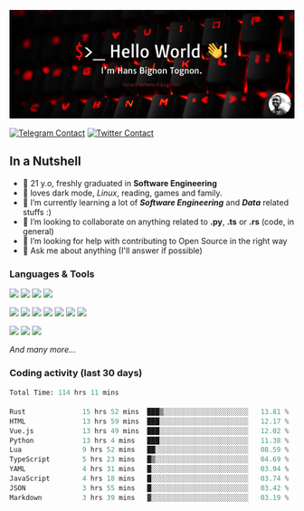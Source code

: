 ![Cover](assets/gh-readme-cover.png)

[![Telegram Contact](https://img.shields.io/badge/Telegram-%230088CC.svg?style=for-the-badge&logo=telegram&logoColor=white)](https://t.me/hanstobi) [![Twitter Contact](https://img.shields.io/badge/Twitter-%2308A0E9.svg?style=for-the-badge&logo=twitter&logoColor=white)](https://twitter.com/_tobihans)

## In a Nutshell
- 👤 21 y.o, freshly graduated in **Software Engineering**
- 🖤 loves dark mode, *Linux*, reading, games and family.
- 🌱 I’m currently learning a lot of ***Software Engineering*** and ***Data*** related stuffs :)
- 👯 I’m looking to collaborate on anything related to **.py**, **.ts** or **.rs** (code, in general)
- 🤔 I’m looking for help with contributing to Open Source in the right way
- 💬 Ask me about anything (I'll answer if possible)

### Languages & Tools
![](https://img.shields.io/badge/Linux-%23eab30f.svg?style=for-the-badge&logo=linux&logoColor=black) ![](https://img.shields.io/badge/Git-%23e54a2f.svg?style=for-the-badge&logo=git&logoColor=white) ![](https://img.shields.io/badge/Github-%231a1d21.svg?style=for-the-badge&logo=github&logoColor=white) ![](https://img.shields.io/badge/Docker-%230394f0.svg?style=for-the-badge&logo=docker&logoColor=white)

![](https://img.shields.io/badge/C-%231a1d21.svg?style=for-the-badge&logo=C&logoColor=white) ![](https://img.shields.io/badge/TypeScript-%230074c2.svg?style=for-the-badge&logo=typescript&logoColor=white) ![](https://img.shields.io/badge/Python-%23f0c540.svg?style=for-the-badge&logo=python) ![](https://img.shields.io/badge/Rust-%23ea4800.svg?style=for-the-badge&logo=rust) ![](https://img.shields.io/badge/Php-%237175aa.svg?style=for-the-badge&logo=php&logoColor=white) ![](https://img.shields.io/badge/HTML-%23d84924.svg?style=for-the-badge&logo=html5&logoColor=white) ![](https://img.shields.io/badge/Scss-%23c45f92.svg?style=for-the-badge&logo=sass&logoColor=white)

![](https://img.shields.io/badge/Vue-%23314559.svg?style=for-the-badge&logo=vue.js) ![](https://img.shields.io/badge/Laravel-%23e54a2f.svg?style=for-the-badge&logo=laravel&logoColor=white) ![](https://img.shields.io/badge/Adonis-%235a45ff.svg?style=for-the-badge&logo=adonisjs)

*And many more...*

### Coding activity (last 30 days)
<!--START_SECTION:waka-->

```python
Total Time: 114 hrs 11 mins

Rust              15 hrs 52 mins  ███▒░░░░░░░░░░░░░░░░░░░░░   13.81 %
HTML              13 hrs 59 mins  ███░░░░░░░░░░░░░░░░░░░░░░   12.17 %
Vue.js            13 hrs 49 mins  ███░░░░░░░░░░░░░░░░░░░░░░   12.02 %
Python            13 hrs 4 mins   ███░░░░░░░░░░░░░░░░░░░░░░   11.38 %
Lua               9 hrs 52 mins   ██░░░░░░░░░░░░░░░░░░░░░░░   08.59 %
TypeScript        5 hrs 23 mins   █▒░░░░░░░░░░░░░░░░░░░░░░░   04.69 %
YAML              4 hrs 31 mins   █░░░░░░░░░░░░░░░░░░░░░░░░   03.94 %
JavaScript        4 hrs 18 mins   █░░░░░░░░░░░░░░░░░░░░░░░░   03.74 %
JSON              3 hrs 55 mins   █░░░░░░░░░░░░░░░░░░░░░░░░   03.42 %
Markdown          3 hrs 39 mins   ▓░░░░░░░░░░░░░░░░░░░░░░░░   03.19 %
```

<!--END_SECTION:waka-->
